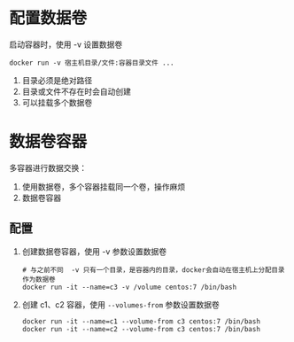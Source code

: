 # 配置数据卷
启动容器时，使用 -v 设置数据卷
```
docker run -v 宿主机目录/文件:容器目录文件 ...
```
1. 目录必须是绝对路径
2. 目录或文件不存在时会自动创建
3. 可以挂载多个数据卷


# 数据卷容器
多容器进行数据交换：
1. 使用数据卷，多个容器挂载同一个卷，操作麻烦
2. 数据卷容器

## 配置
1. 创建数据卷容器，使用 -v 参数设置数据卷
   ```
   # 与之前不同  -v 只有一个目录，是容器内的目录，docker会自动在宿主机上分配目录作为数据卷
   docker run -it --name=c3 -v /volume centos:7 /bin/bash
   ```
2. 创建 c1、c2 容器，使用 `--volumes-from` 参数设置数据卷
   ```
   docker run -it --name=c1 --volume-from c3 centos:7 /bin/bash
   docker run -it --name=c2 --volume-from c3 centos:7 /bin/bash
   ```
